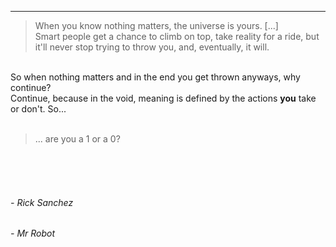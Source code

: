 ---
> When you know nothing matters, the universe is yours. \[...\] <br>
> Smart people get a chance to climb on top, take reality for a ride, but it'll never stop trying to throw you, and, eventually, it will.
<br>
So when nothing matters and in the end you get thrown anyways, why continue?<br>
Continue, because in the void, meaning is defined by the actions <b>you</b> take or don't. So...<br>
<br>

> ... are you a 1 or a 0?

<br><br><br>

###### - Rick Sanchez
###### - Mr Robot
